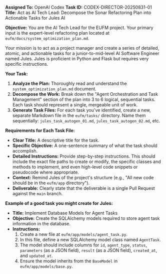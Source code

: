 **Assigned To:** OpenAI Codex
**Task ID:** CODEX-DIRECTOR-20250831-01
**Title:** Act as AI Tech Lead: Decompose the Sonar Refactoring Plan into Actionable Tasks for Jules AI

**Objective:**
You are the AI Tech Lead for the EUFM project. Your primary input is the expert-level refactoring plan located at `eufm/docs/system_optimization_plan.md`.

Your mission is to act as a project manager and create a series of detailed, atomic, and actionable tasks for a junior-to-mid-level AI Software Engineer named Jules. Jules is proficient in Python and Flask but requires very specific instructions.

**Your Task:**
1.  **Analyze the Plan:** Thoroughly read and understand the `system_optimization_plan.md` document.
2.  **Decompose the Work:** Break down the "Agent Orchestration and Task Management" section of the plan into 3 to 6 logical, sequential tasks. Each task should represent a single, mergeable unit of work.
3.  **Generate Task Files:** For each task you've identified, create a new, separate Markdown file in the `eufm/tasks/` directory. Name them sequentially: `jules_task_autogen_01.md`, `jules_task_autogen_02.md`, etc.

**Requirements for Each Task File:**
*   **Clear Title:** A descriptive title for the task.
*   **Specific Objective:** A one-sentence summary of what the task should accomplish.
*   **Detailed Instructions:** Provide step-by-step instructions. This should include the exact file paths to create or modify, the specific classes and methods to implement, and even high-level code snippets or pseudocode where appropriate.
*   **Context:** Remind Jules of the project's structure (e.g., "All new code should be in the `eufm/app` directory").
*   **Deliverable:** Clearly state that the deliverable is a single Pull Request against the `main` branch.

**Example of a good task you might create for Jules:**
*   **Title:** Implement Database Models for Agent Tasks
*   **Objective:** Create the SQLAlchemy models required to store agent task information in the database.
*   **Instructions:**
    1.  Create a new file at `eufm/app/models/agent_task.py`.
    2.  In this file, define a new SQLAlchemy model class named `AgentTask`.
    3.  The model should include columns for `id`, `agent_type`, `status`, `parameters` (as a JSON field), `result` (as a JSON field), `created_at`, and `updated_at`.
    4.  Ensure the model inherits from the `BaseModel` in `eufm/app/models/base.py`.
